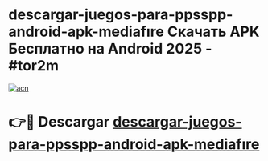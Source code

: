 # descargar-juegos-para-ppsspp-android-apk-mediafıre Скачать APK Бесплатно на Android 2025 - #tor2m

[![acn](https://github.com/user-attachments/assets/0f9c940e-d8b0-45ae-aac7-cd30a18b3e1c)](https://apps.freeplayer.one?title=descargar-juegos-para-ppsspp-android-apk-mediafıre&ref=9RF)

# 👉🔴 Descargar [descargar-juegos-para-ppsspp-android-apk-mediafıre](https://apps.freeplayer.one?title=descargar-juegos-para-ppsspp-android-apk-mediafıre&ref=9RF)